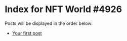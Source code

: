 # Index for NFT World #4926
Posts will be displayed in the order below:

- [Your first post](./001-first.md)

